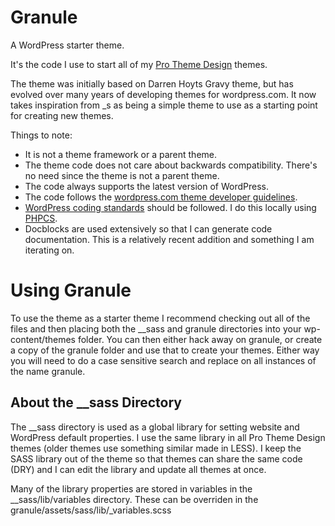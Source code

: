 # Granule

A WordPress starter theme.

It's the code I use to start all of my [Pro Theme Design](https://prothemedesign.com) themes.

The theme was initially based on Darren Hoyts Gravy theme, but has evolved over many years of developing themes for wordpress.com. It now takes inspiration from _s as being a simple theme to use as a starting point for creating new themes.

Things to note:

* It is not a theme framework or a parent theme.
* The theme code does not care about backwards compatibility. There's no need since the theme is not a parent theme.
* The code always supports the latest version of WordPress.
* The code follows the [wordpress.com theme developer guidelines](https://developer.wordpress.com/themes/).
* [WordPress coding standards](https://make.wordpress.org/core/handbook/best-practices/coding-standards/php/) should be followed. I do this locally using [PHPCS](https://github.com/squizlabs/PHP_CodeSniffer).
* Docblocks are used extensively so that I can generate code documentation. This is a relatively recent addition and something I am iterating on.

# Using Granule

To use the theme as a starter theme I recommend checking out all of the files and then placing both the __sass and granule directories into your wp-content/themes folder. You can then either hack away on granule, or create a copy of the granule folder and use that to create your themes. Either way you will need to do a case sensitive search and replace on all instances of the name granule.

## About the __sass Directory

The __sass directory is used as a global library for setting website and WordPress default properties. I use the same library in all Pro Theme Design themes (older themes use something similar made in LESS). I keep the SASS library out of the theme so that themes can share the same code (DRY) and I can edit the library and update all themes at once.

Many of the library properties are stored in variables in the __sass/lib/variables directory. These can be overriden in the granule/assets/sass/lib/_variables.scss
